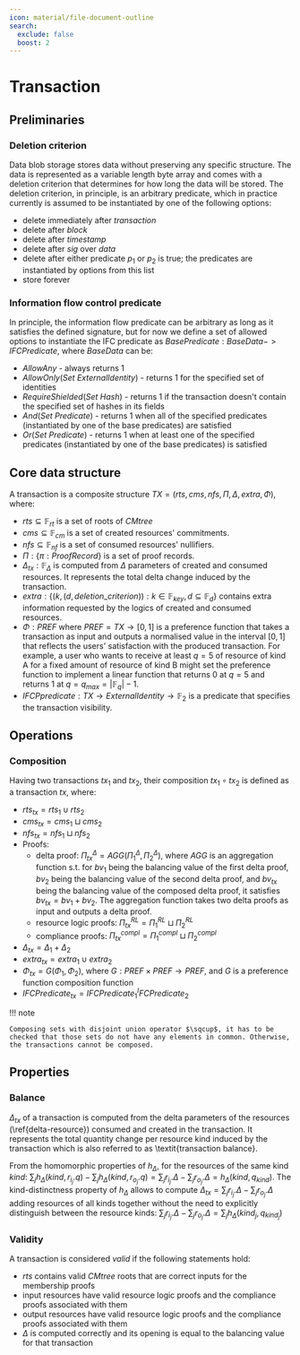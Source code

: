 ```yaml
---
icon: material/file-document-outline
search:
  exclude: false
  boost: 2
---
```


# Transaction

## Preliminaries

### Deletion criterion

Data blob storage stores data without preserving any specific structure. The data is represented as a variable length byte array and comes with a deletion criterion that determines for how long the data will be stored. The deletion criterion, in principle, is an arbitrary predicate, which in practice currently is assumed to be instantiated by one of the following options:

- delete immediately after $transaction$
- delete after $block$
- delete after $timestamp$
- delete after $sig$ over $data$
- delete after either predicate $p_1$ or $p_2$ is true; the predicates are instantiated by options from this list
- store forever

### Information flow control predicate

In principle, the information flow predicate can be arbitrary as long as it satisfies the defined signature, but for now we define a set of allowed options to instantiate the IFC predicate as $BasePredicate: BaseData -> IFCPredicate$, where $BaseData$ can be:

- $AllowAny$ - always returns 1
- $AllowOnly (Set\ ExternalIdentity)$ - returns 1 for the specified set of identities
- $RequireShielded (Set\ Hash)$ - returns 1 if the transaction doesn't contain the specified set of hashes in its fields
- $And (Set\ Predicate)$ - returns 1 when all of the specified predicates (instantiated by one of the base predicates) are satisfied
- $Or (Set\ Predicate)$ - returns 1 when at least one of the specified predicates (instantiated by one of the base predicates) is satisfied

## Core data structure

A transaction is a composite structure $TX = (rts, cms, nfs, \Pi, \Delta, extra, \Phi)$, where:

- $rts \subseteq \mathbb{F}_{rt}$ is a set of roots of $CMtree$
- $cms \subseteq  \mathbb{F}_{cm}$ is a set of created resources' commitments. 
- $nfs \subseteq \mathbb{F}_{nf}$ is a set of consumed resources' nullifiers.
- $\Pi: \{ \pi: ProofRecord\}$ is a set of proof records.
- $\Delta_{tx}: \mathbb{F}_{\Delta}$ is computed from $\Delta$ parameters of created and consumed resources. It represents the total delta change induced by the transaction.
- $extra: \{(k, (d, deletion\_criterion)): k \in \mathbb{F}_{key}, d \subseteq \mathbb{F}_{d}\}$ contains extra information requested by the logics of created and consumed resources.
- $\Phi: PREF$ where $PREF = TX \rightarrow [0, 1]$ is a preference function that takes a transaction as input and outputs a normalised value in the interval $[0,1]$ that reflects the users' satisfaction with the produced transaction. For example, a user who wants to receive at least $q=5$ of resource of kind A for a fixed amount of resource of kind B might set the preference function to implement a linear function that returns $0$ at $q=5$ and returns $1$ at $q = q_{max} = |\mathbb{F}_q| - 1$.
- $IFCPpredicate: TX \rightarrow ExternalIdentity \rightarrow \mathbb{F}_2$ is a predicate that specifies the transaction visibility.

## Operations

### Composition

Having two transactions $tx_1$ and $tx_2$, their composition $tx_1 \circ tx_2$ is defined as a transaction $tx$, where:

- $rts_{tx} = rts_1 \cup rts_2$
- $cms_{tx} = cms_1 \sqcup cms_2$
- $nfs_{tx} = nfs_1 \sqcup nfs_2$
- Proofs:
    - delta proof: $\Pi^{\Delta}_{tx} = AGG(\Pi^{\Delta}_1, \Pi^{\Delta}_2$), where $AGG$ is an aggregation function s.t. for $bv_1$ being the balancing value of the first delta proof, $bv_2$ being the balancing value of the second delta proof, and $bv_{tx}$ being the balancing value of the composed delta proof, it satisfies $bv_{tx} = bv_1 + bv_2$. The aggregation function takes two delta proofs as input and outputs a delta proof.
    - resource logic proofs: $\Pi^{RL}_{tx} = \Pi^{RL}_1 \sqcup \Pi^{RL}_2$
    - compliance proofs: $\Pi^{compl}_{tx} = \Pi^{compl}_1 \sqcup \Pi^{compl}_2$
- $\Delta_{tx} = \Delta_1 + \Delta_2$
- $extra_{tx} = extra_1 \cup extra_2$
- $\Phi_{tx} = G(\Phi_1, \Phi_2)$, where $G: PREF \times PREF \rightarrow PREF$, and $G$ is a preference function composition function
- $IFCPredicate_{tx} = IFCPredicate_1 ^ IFCPredicate_2$

!!! note

    Composing sets with disjoint union operator $\sqcup$, it has to be checked that those sets do not have any elements in common. Otherwise, the transactions cannot be composed.

## Properties

### Balance

$\Delta_{tx}$ of a transaction is computed from the delta parameters of the resources (\ref{delta-resource}) consumed and created in the transaction. It represents the total quantity change per resource kind induced by the transaction which is also referred to as \textit{transaction balance}. 

From the homomorphic properties of $h_\Delta$, for the resources of the same kind $kind$: $\sum_j{h_\Delta(kind, r_{i_j}.q)} - \sum_j{h_\Delta(kind, r_{o_j}.q)} = \sum_j{r_{i_j}.\Delta} - \sum_j{r_{o_j}.\Delta} =  h_\Delta(kind, q_{kind})$. The kind-distinctness property of $h_\Delta$ allows to compute $\Delta_{tx} = \sum_j{r_{i_j}.\Delta} - \sum_j{r_{o_j}.\Delta}$ adding resources of all kinds together without the need to explicitly distinguish between the resource kinds: $\sum_j{r_{i_j}.\Delta} - \sum_j{r_{o_j}.\Delta} = \sum_j{h_\Delta(kind_j, q_{kind_j})}$

### Validity

A transaction is considered _valid_ if the following statements hold:

- $rts$ contains valid $CMtree$ roots that are correct inputs for the membership proofs
- input resources have valid resource logic proofs and the compliance proofs associated with them
- output resources have valid resource logic proofs and the compliance proofs associated with them
- $\Delta$ is computed correctly and its opening is equal to the balancing value for that transaction